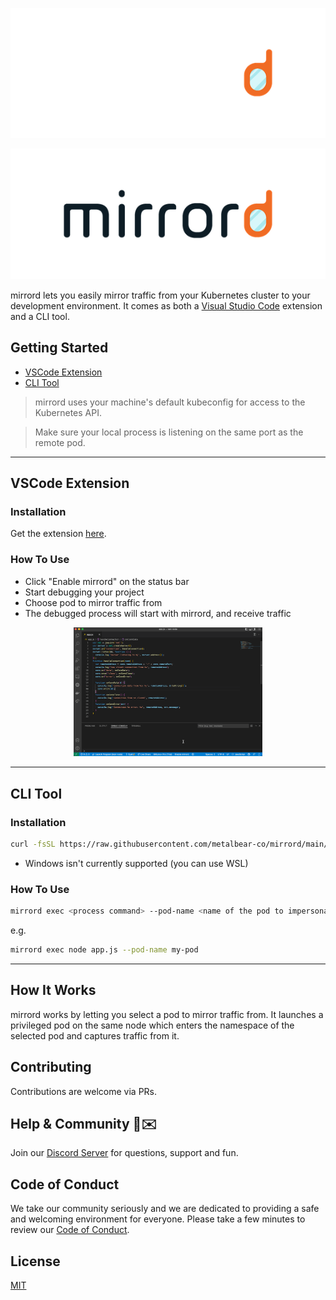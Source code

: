 <div align="center">

![mirrord logo dark](./images/logo_dark.png#gh-dark-mode-only)

</div>

<div align="center">

![mirrord logo light](./images/logo_light.png#gh-light-mode-only)

</div>

mirrord lets you easily mirror traffic from your Kubernetes cluster to your development environment. It comes as both a [Visual Studio Code](https://code.visualstudio.com/) extension and a CLI tool.

## Getting Started
- [VSCode Extension](#vscode-extension)
- [CLI Tool](#cli-tool)
> mirrord uses your machine's default kubeconfig for access to the Kubernetes API.

> Make sure your local process is listening on the same port as the remote pod.
---
## VSCode Extension
### Installation
Get the extension [here](https://marketplace.visualstudio.com/items?itemName=MetalBear.mirrord).

### How To Use

* Click "Enable mirrord" on the status bar
* Start debugging your project
* Choose pod to mirror traffic from
* The debugged process will start with mirrord, and receive traffic

<p align="center">
  <img src="./images/demo.gif" width="60%">
</p>

---
## CLI Tool
### Installation
```sh
curl -fsSL https://raw.githubusercontent.com/metalbear-co/mirrord/main/scripts/install.sh | bash
```

* Windows isn't currently supported (you can use WSL)

### How To Use
```sh
mirrord exec <process command> --pod-name <name of the pod to impersonate>
```
e.g. 

```sh
mirrord exec node app.js --pod-name my-pod
```

---

## How It Works
mirrord works by letting you select a pod to mirror traffic from. It launches a privileged pod on the same node which enters the namespace of the selected pod and captures traffic from it.

## Contributing
Contributions are welcome via PRs.


## Help & Community 🎉✉️

Join our [Discord Server](https://discord.gg/J5YSrStDKD) for questions, support and fun.

## Code of Conduct
We take our community seriously and we are dedicated to providing a safe and welcoming environment for everyone.
Please take a few minutes to review our [Code of Conduct](./CODE_OF_CONDUCT.md).

## License
[MIT](./LICENSE)
